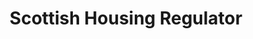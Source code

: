 ---
schema: default
title: Scottish Housing Regulator
description: public corporation controlled by Scottish Government
logo: ''
type:
- Other agency
portal_url: ''
org_url: https://www.housingregulator.gov.scot/
twitter_handle: shr_news
wikidata_org_qid: Q16933633
wdtk_id: scottish_housing_regulator
---